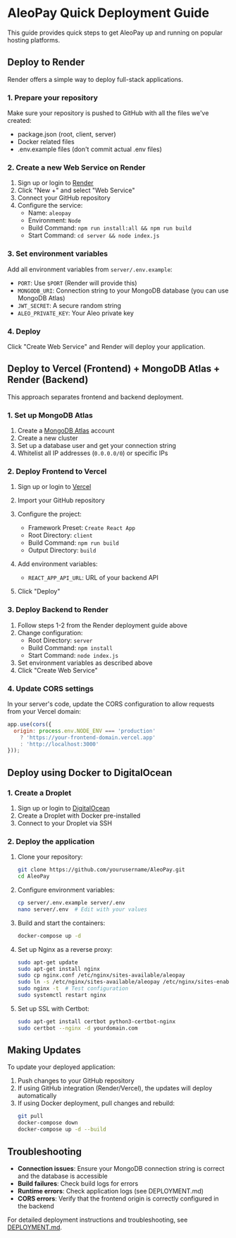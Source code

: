 # AleoPay Quick Deployment Guide

This guide provides quick steps to get AleoPay up and running on popular hosting platforms.

## Deploy to Render

Render offers a simple way to deploy full-stack applications.

### 1. Prepare your repository

Make sure your repository is pushed to GitHub with all the files we've created:
- package.json (root, client, server)
- Docker related files
- .env.example files (don't commit actual .env files)

### 2. Create a new Web Service on Render

1. Sign up or login to [Render](https://render.com/)
2. Click "New +" and select "Web Service"
3. Connect your GitHub repository
4. Configure the service:
   - Name: `aleopay`
   - Environment: `Node`
   - Build Command: `npm run install:all && npm run build`
   - Start Command: `cd server && node index.js`

### 3. Set environment variables

Add all environment variables from `server/.env.example`:
- `PORT`: Use `$PORT` (Render will provide this)
- `MONGODB_URI`: Connection string to your MongoDB database (you can use MongoDB Atlas)
- `JWT_SECRET`: A secure random string
- `ALEO_PRIVATE_KEY`: Your Aleo private key

### 4. Deploy

Click "Create Web Service" and Render will deploy your application.

## Deploy to Vercel (Frontend) + MongoDB Atlas + Render (Backend)

This approach separates frontend and backend deployment.

### 1. Set up MongoDB Atlas

1. Create a [MongoDB Atlas](https://www.mongodb.com/cloud/atlas) account
2. Create a new cluster
3. Set up a database user and get your connection string
4. Whitelist all IP addresses (`0.0.0.0/0`) or specific IPs

### 2. Deploy Frontend to Vercel

1. Sign up or login to [Vercel](https://vercel.com/)
2. Import your GitHub repository
3. Configure the project:
   - Framework Preset: `Create React App`
   - Root Directory: `client`
   - Build Command: `npm run build`
   - Output Directory: `build`
4. Add environment variables:
   - `REACT_APP_API_URL`: URL of your backend API

5. Click "Deploy"

### 3. Deploy Backend to Render

1. Follow steps 1-2 from the Render deployment guide above
2. Change configuration:
   - Root Directory: `server`
   - Build Command: `npm install`
   - Start Command: `node index.js`
3. Set environment variables as described above
4. Click "Create Web Service"

### 4. Update CORS settings

In your server's code, update the CORS configuration to allow requests from your Vercel domain:

```javascript
app.use(cors({
  origin: process.env.NODE_ENV === 'production' 
    ? 'https://your-frontend-domain.vercel.app' 
    : 'http://localhost:3000'
}));
```

## Deploy using Docker to DigitalOcean

### 1. Create a Droplet

1. Sign up or login to [DigitalOcean](https://www.digitalocean.com/)
2. Create a Droplet with Docker pre-installed
3. Connect to your Droplet via SSH

### 2. Deploy the application

1. Clone your repository:
   ```bash
   git clone https://github.com/yourusername/AleoPay.git
   cd AleoPay
   ```

2. Configure environment variables:
   ```bash
   cp server/.env.example server/.env
   nano server/.env  # Edit with your values
   ```

3. Build and start the containers:
   ```bash
   docker-compose up -d
   ```

4. Set up Nginx as a reverse proxy:
   ```bash
   sudo apt-get update
   sudo apt-get install nginx
   sudo cp nginx.conf /etc/nginx/sites-available/aleopay
   sudo ln -s /etc/nginx/sites-available/aleopay /etc/nginx/sites-enabled/
   sudo nginx -t  # Test configuration
   sudo systemctl restart nginx
   ```

5. Set up SSL with Certbot:
   ```bash
   sudo apt-get install certbot python3-certbot-nginx
   sudo certbot --nginx -d yourdomain.com
   ```

## Making Updates

To update your deployed application:

1. Push changes to your GitHub repository
2. If using GitHub integration (Render/Vercel), the updates will deploy automatically
3. If using Docker deployment, pull changes and rebuild:
   ```bash
   git pull
   docker-compose down
   docker-compose up -d --build
   ```

## Troubleshooting

- **Connection issues**: Ensure your MongoDB connection string is correct and the database is accessible
- **Build failures**: Check build logs for errors
- **Runtime errors**: Check application logs (see DEPLOYMENT.md)
- **CORS errors**: Verify that the frontend origin is correctly configured in the backend

For detailed deployment instructions and troubleshooting, see [DEPLOYMENT.md](DEPLOYMENT.md). 